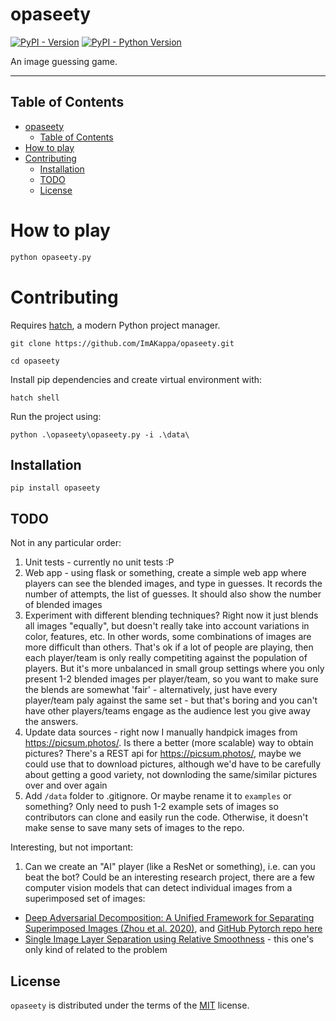 # opaseety

[![PyPI - Version](https://img.shields.io/pypi/v/opaseety.svg)](https://pypi.org/project/opaseety)
[![PyPI - Python Version](https://img.shields.io/pypi/pyversions/opaseety.svg)](https://pypi.org/project/opaseety)

An image guessing game.

-----

## Table of Contents

- [opaseety](#opaseety)
  - [Table of Contents](#table-of-contents)
- [How to play](#how-to-play)
- [Contributing](#contributing)
  - [Installation](#installation)
  - [TODO](#todo)
  - [License](#license)


# How to play

```bash
python opaseety.py 
```

# Contributing

Requires [hatch](https://hatch.pypa.io/latest/), a modern Python project manager.

```
git clone https://github.com/ImAKappa/opaseety.git
```

```
cd opaseety
```

Install pip dependencies and create virtual environment with:

```
hatch shell
```

Run the project using:

```
python .\opaseety\opaseety.py -i .\data\
```

## Installation

```console
pip install opaseety
```

## TODO

Not in any particular order:

1. Unit tests - currently no unit tests :P
2. Web app - using flask or something, create a simple web app where players can see the blended images, and type in guesses. It records the number of attempts, the list of guesses. It should also show the number of blended images
3. Experiment with different blending techniques? Right now it just blends all images "equally", but doesn't really take into account variations in color, features, etc. In other words, some combinations of images are more difficult than others. That's ok if a lot of people are playing, then each player/team is only really competiting against the population of players. But it's more unbalanced in small group settings where you only present 1-2 blended images per player/team, so you want to make sure the blends are somewhat 'fair' - alternatively, just have every player/team paly against the same set - but that's boring and you can't have other players/teams engage as the audience lest you give away the answers.
4. Update data sources - right now I manually handpick images from https://picsum.photos/. Is there a better (more scalable) way to obtain pictures? There's a REST api for https://picsum.photos/, maybe we could use that to download pictures, although we'd have to be carefully about getting a good variety, not downloding the same/similar pictures over and over again
5. Add `/data` folder to .gitignore. Or maybe rename it to `examples` or something? Only need to push 1-2 example sets of images so contributors can clone and easily run the code. Otherwise, it doesn't make sense to save many sets of images to the repo.

Interesting, but not important:

1. Can we create an "AI" player (like a ResNet or something), i.e. can you beat the bot? Could be an interesting research project, there are a few computer vision models that can detect individual images from a superimposed set of images:

- [Deep Adversarial Decomposition: A Unified Framework for Separating
Superimposed Images (Zhou et al. 2020)](https://openaccess.thecvf.com/content_CVPR_2020/papers/Zou_Deep_Adversarial_Decomposition_A_Unified_Framework_for_Separating_Superimposed_Images_CVPR_2020_paper.pdf), and [GitHub Pytorch repo here](https://github.com/jiupinjia/Deep-adversarial-decomposition)
- [Single Image Layer Separation using Relative Smoothness](https://yu-li.github.io/paper/li_cvpr14_layer.pdf) - this one's only kind of related to the problem

## License

`opaseety` is distributed under the terms of the [MIT](https://spdx.org/licenses/MIT.html) license.
